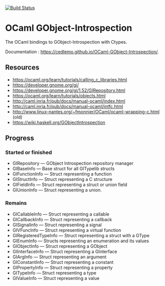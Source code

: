 [![Build Status](https://travis-ci.org/cedlemo/OCaml-GObject-Introspection.svg?branch=master)](https://travis-ci.org/cedlemo/OCaml-GObject-Introspection)

# OCaml GObject-Introspection

The OCaml bindings to GObject-Introspection with Ctypes.

Documentation : https://cedlemo.github.io/OCaml-GObject-Introspection/.

## Resources

*  https://ocaml.org/learn/tutorials/calling_c_libraries.html
*  https://developer.gnome.org/gi/
*  https://developer.gnome.org/gi/1.52/GIRepository.html
*  https://ocaml.org/learn/tutorials/objects.html
*  http://caml.inria.fr/pub/docs/manual-ocaml/index.html
*  http://caml.inria.fr/pub/docs/manual-ocaml/intfc.html
*  http://www.linux-nantes.org/~fmonnier/OCaml/ocaml-wrapping-c.html (old)
*  https://wiki.haskell.org/GObjectIntrospection

## Progress

  ### Started or finished

  * GIRepository — GObject Introspection repository manager
  * GIBaseInfo — Base struct for all GITypelib structs
  * GIFunctionInfo — Struct representing a function
  * GIStructInfo — Struct representing a C structure
  * GIFieldInfo — Struct representing a struct or union field
  * GIUnionInfo — Struct representing a union.

  ### Remains

  * GICallableInfo — Struct representing a callable
  * GICallbackInfo — Struct representing a callback
  * GISignalInfo — Struct representing a signal
  * GIVFuncInfo — Struct representing a virtual function
  * GIRegisteredTypeInfo — Struct representing a struct with a GType
  * GIEnumInfo — Structs representing an enumeration and its values
  * GIObjectInfo — Struct representing a GObject
  * GIInterfaceInfo — Struct representing a GInterface
  * GIArgInfo — Struct representing an argument
  * GIConstantInfo — Struct representing a constant
  * GIPropertyInfo — Struct representing a property
  * GITypeInfo — Struct representing a type
  * GIValueInfo — Struct representing a value
